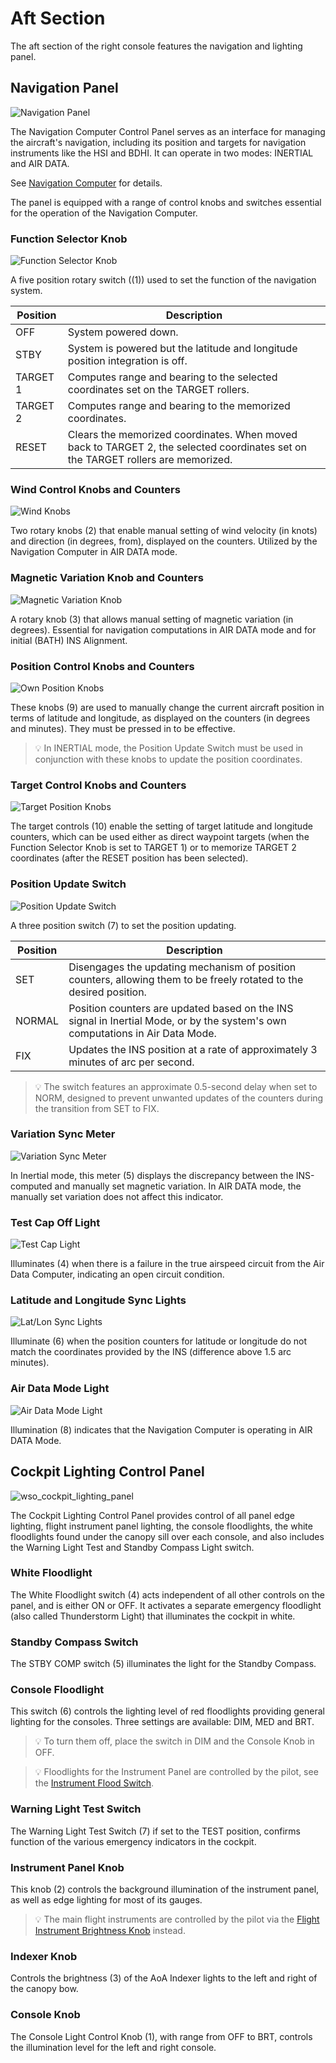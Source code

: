 # Aft Section

The aft section of the right console features the navigation and lighting panel.

## Navigation Panel

![Navigation Panel](../../../img/wso_nav_panel.jpg)

The Navigation Computer Control Panel serves as an interface for managing the aircraft's
navigation, including its position and targets for navigation instruments like the HSI and BDHI.
It can operate in two modes: INERTIAL and AIR DATA.

See [Navigation Computer](../../../systems/nav_com/ins.md#navigation-computer) for details.

The panel is equipped with a range of control knobs and switches essential for the operation
of the Navigation Computer.

### Function Selector Knob

![Function Selector Knob](../../../img/wso_nav_panel_function_selector_knob.jpg)

A five position rotary switch (<num>(<num>1</num>)</num>) used to set the function of the navigation
system.

| Position | Description                                                                                                                      |
|----------|----------------------------------------------------------------------------------------------------------------------------------|
| OFF      | System powered down.                                                                                                             |
| STBY     | System is powered but the latitude and longitude position integration is off.                                                    |
| TARGET 1 | Computes range and bearing to the selected coordinates set on the TARGET rollers.                                                |
| TARGET 2 | Computes range and bearing to the memorized coordinates.                                                                         |
| RESET    | Clears the memorized coordinates. When moved back to TARGET 2, the selected coordinates set on the TARGET rollers are memorized. |

### Wind Control Knobs and Counters

![Wind Knobs](../../../img/wso_nav_panel_wind_counters.jpg)

Two rotary knobs (<num>2</num>) that enable manual setting of wind velocity (in knots) and
direction (in
degrees, from), displayed on the counters. Utilized by the Navigation Computer in AIR DATA mode.

### Magnetic Variation Knob and Counters

![Magnetic Variation Knob](../../../img/wso_nav_panel_magnetic_variation.jpg)

A rotary knob (<num>3</num>) that allows manual setting of magnetic variation (in degrees).
Essential for
navigation computations
in AIR DATA mode and for initial (BATH) INS Alignment.

### Position Control Knobs and Counters

![Own Position Knobs](../../../img/wso_nav_panel_pos_control.jpg)

These knobs (<num>9</num>) are used to manually change the current aircraft position in terms of
latitude
and longitude, as displayed on the counters (in degrees and minutes). They must be pressed
in to be effective.

> 💡 In INERTIAL mode, the Position Update Switch must be used in conjunction with these knobs
> to update the position coordinates.

### Target Control Knobs and Counters

![Target Position Knobs](../../../img/wso_nav_panel_tgt_control.jpg)

The target controls (<num>10</num>) enable the setting of target latitude and longitude counters,
which can be
used either as direct waypoint targets (when the Function Selector Knob is set to TARGET 1) or to
memorize TARGET 2 coordinates (after the RESET position has been selected).

### Position Update Switch

![Position Update Switch](../../../img/wso_nav_panel_pos_update_switch.jpg)

A three position switch (<num>7</num>) to set the position updating.

| Position | Description                                                                                                                   |
|----------|-------------------------------------------------------------------------------------------------------------------------------|
| SET      | Disengages the updating mechanism of position counters, allowing them to be freely rotated to the desired position.           |
| NORMAL   | Position counters are updated based on the INS signal in Inertial Mode, or by the system's own computations in Air Data Mode. |
| FIX      | Updates the INS position at a rate of approximately 3 minutes of arc per second.                                              |

> 💡 The switch features an approximate 0.5-second delay when set to NORM, designed to prevent
> unwanted
> updates of the counters during the transition from SET to FIX.

### Variation Sync Meter

![Variation Sync Meter](../../../img/wso_nav_panel_variation_sync.jpg)

In Inertial mode, this meter (<num>5</num>) displays the discrepancy between the INS-computed and
manually set
magnetic variation. In AIR DATA mode, the manually set variation does not affect this indicator.

### Test Cap Off Light

![Test Cap Light](../../../img/wso_nav_panel_test_cap_off.jpg)

Illuminates (<num>4</num>) when there is a failure in the true airspeed circuit from the Air Data
Computer,
indicating an open circuit condition.

### Latitude and Longitude Sync Lights

![Lat/Lon Sync Lights](../../../img/wso_nav_panel_sync_lights.jpg)

Illuminate (<num>6</num>) when the position counters for latitude or longitude do not match the
coordinates
provided by the INS (difference above 1.5 arc minutes).

### Air Data Mode Light

![Air Data Mode Light](../../../img/wso_nav_panel_air_data_light.jpg)

Illumination (<num>8</num>) indicates that the Navigation Computer is operating in AIR DATA Mode.

## Cockpit Lighting Control Panel

![wso_cockpit_lighting_panel](../../../img/wso_cockpit_lights_aft.jpg)

The Cockpit Lighting Control Panel provides control of all panel edge lighting,
flight instrument panel lighting, the console floodlights, the white floodlights
found under the canopy sill over each console, and also includes the Warning
Light Test and Standby Compass Light switch.

### White Floodlight

The White Floodlight switch (<num>4</num>) acts independent of all other controls on the panel,
and is either ON or OFF. It activates a separate emergency floodlight (also
called Thunderstorm Light) that illuminates the cockpit in white.

### Standby Compass Switch

The STBY COMP switch (<num>5</num>) illuminates the light for the Standby Compass.

### Console Floodlight

This switch (<num>6</num>) controls the lighting level of red floodlights
providing general lighting for the consoles. Three settings are available: DIM, MED and BRT.

> 💡 To turn them off, place the switch in DIM
> and the Console Knob in OFF.

> 💡 Floodlights for the Instrument Panel are controlled by the pilot,
> see the [Instrument Flood Switch](../../pilot/right_console/wall.md#instrument-flood).

### Warning Light Test Switch

The Warning Light Test Switch (<num>7</num>) if set to the TEST position, confirms function of
the various emergency indicators in the cockpit.

### Instrument Panel Knob

This knob (<num>2</num>) controls the background illumination of the instrument panel,
as well as edge lighting for most of its gauges.

> 💡 The main flight instruments are controlled by the pilot via the
> [Flight Instrument Brightness Knob](../../pilot/weapon_management.md#flight-instrument-brightness-knob)
> instead.

### Indexer Knob

Controls the brightness (<num>3</num>) of the AoA Indexer lights to the left and right
of the canopy bow.

### Console Knob

The Console Light Control Knob (<num>1</num>), with range from OFF to BRT, controls the
illumination level for the left and right console.
